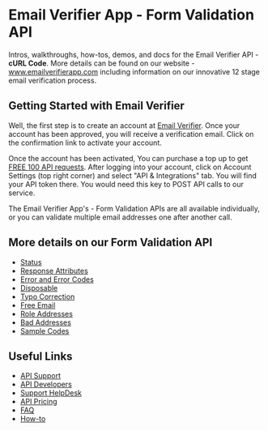 Email Verifier App - Form Validation API
=========
Intros, walkthroughs, how-tos, demos, and docs for the Email Verifier API - <strong>cURL Code</strong>. More details can be found on our website - www.emailverifierapp.com including information on our innovative 12 stage email verification process. 

Getting Started with Email Verifier
--------------------------------
Well, the first step is to create an account at [Email Verifier](https://www.emailverifierapp.com/). Once your account has been approved, you will receive a verification email. Click on the confirmation link to activate your account.

Once the account has been activated, You can purchase a top up to get [FREE 100 API requests](https://support.emailverifierapp.com/articles/api/do-i-get-free-credit-for-testing-your-api). After logging into your account, click on Account Settings (top right corner) and select "API & Integrations" tab. You will find your API token there. You would need this key to POST API calls to our service.

The Email Verifier App's - Form Validation APIs are all available individually, or you can validate multiple email addresses one after another call. 

More details on our Form Validation API
-------------

* [Status](https://www.emailverifierapp.com/form-validation-api-for-developers/status/)
* [Response Attributes](https://www.emailverifierapp.com/form-validation-api-for-developers/response-attributes/)
* [Error and Error Codes](https://www.emailverifierapp.com/form-validation-api-for-developers/error-error-codes/)
* [Disposable](https://www.emailverifierapp.com/form-validation-api-for-developers/disposable/)
* [Typo Correction](https://www.emailverifierapp.com/form-validation-api-for-developers/typo-suggestion/)
* [Free Email](https://www.emailverifierapp.com/form-validation-api-for-developers/free-email/)
* [Role Addresses](https://www.emailverifierapp.com/form-validation-api-for-developers/role-addresses/)
* [Bad Addresses](https://www.emailverifierapp.com/form-validation-api-for-developers/bad-addresses/)
* [Sample Codes](https://www.emailverifierapp.com/form-validation-api-for-developers/sample-codes/)


Useful Links
-------------

* [API Support](https://support.emailverifierapp.com/articles/api)
* [API Developers](https://www.emailverifierapp.com/form-validation-api-for-developers/)
* [Support HelpDesk](https://support.emailverifierapp.com/contact)
* [API Pricing](https://www.emailverifierapp.com/email-verification-pricing/)
* [FAQ](https://support.emailverifierapp.com/articles/frequently-asked-questions)
* [How-to](https://support.emailverifierapp.com/articles/how-to)
